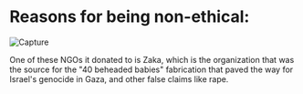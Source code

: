 # Reasons for being non-ethical:

![Capture](https://github.com/palestinereacts/ethical-tech/assets/158087203/70f4b073-0504-4c08-8957-6da5d22f46aa)

One of these NGOs it donated to is Zaka, which is the organization that was the source for the "40 beheaded babies" fabrication that paved the way for Israel's genocide in Gaza, and other false claims like rape.
